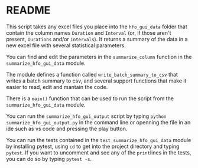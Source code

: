 # README

This script takes any excel files you place into the `hfo_gui_data` folder that contain the column names `Duration` and `Interval` (or, if those aren't present, `Durations` and/or `Intervals`). It returns a summary of the data in a new excel file with several statistical parameters.

You can find and edit the parameters in the `summarize_column` function in the `summarize_hfo_gui_data` module.

The module defines a function called `write_batch_summary_to_csv` that writes a batch summary to csv, and several support functions that make it easier to read, edit and mantain the code.

There is a `main()` function that can be used to run the script from the `summarize_hfo_gui_data` module.

You can run the `summarize_hfo_gui_output` script by typing `python summarize_hfo_gui_output.py` in the command line or openning the file in an ide such as vs code and pressing the play button.

You can run the tests contained in the `test_summarize_hfo_gui_data` module by installing pytest, using `cd` to get into the project directory and typing `pytest`. If you want to uncomment and see any of the `print`lines in the tests, you can do so by typing `pytest -s`.

